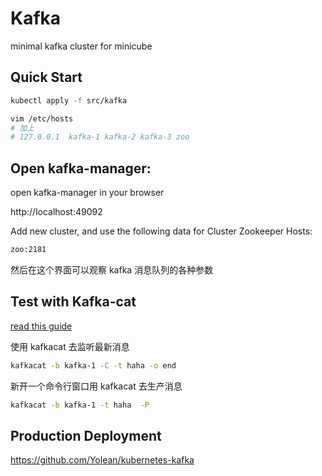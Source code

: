 # Kafka

minimal kafka cluster for minicube

## Quick Start

```sh
kubectl apply -f src/kafka

vim /etc/hosts
# 加上
# 127.0.0.1  kafka-1 kafka-2 kafka-3 zoo
```

## Open kafka-manager:

open kafka-manager in your browser

http://localhost:49092

Add new cluster, and use the following data for Cluster Zookeeper Hosts:

```sh
zoo:2181
```

然后在这个界面可以观察 kafka 消息队列的各种参数

## Test with Kafka-cat

[read this guide](https://brysonwx.wordpress.com/2018/11/05/kafkacatkafkacat%E4%BD%BF%E7%94%A8%E5%B0%8F%E7%BB%93/)

使用 kafkacat 去监听最新消息

```sh
kafkacat -b kafka-1 -C -t haha -o end
```

新开一个命令行窗口用 kafkacat 去生产消息

```sh
kafkacat -b kafka-1 -t haha  -P
```

## Production Deployment

https://github.com/Yolean/kubernetes-kafka
